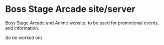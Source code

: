 # Boss Stage Arcade site/server

Boss Stage Arcade and Anime website, to be used for promotional events, and information.

(to be worked on)
